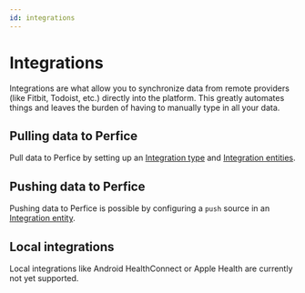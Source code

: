 ```yaml
---
id: integrations
---
```


# Integrations
Integrations are what allow you to synchronize data from remote providers (like Fitbit, Todoist, etc.) directly into the platform. This greatly automates things and leaves the burden of having to manually type in all your data.

## Pulling data to Perfice
Pull data to Perfice by setting up an [Integration type](./types) and [Integration entities](./entities).

## Pushing data to Perfice
Pushing data to Perfice is possible by configuring a `push` source in an [Integration entity](./entities).

## Local integrations
Local integrations like Android HealthConnect or Apple Health are currently not yet supported.